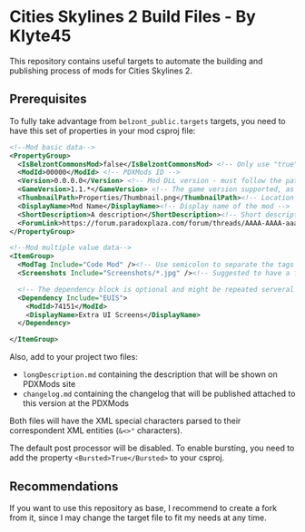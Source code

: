 # Cities Skylines 2 Build Files - By Klyte45

This repository contains useful targets to automate the building and publishing process of mods for Cities Skylines 2.

## Prerequisites

To fully take advantage from `belzont_public.targets` targets, you need to have this set of properties in your mod csproj file:

```xml
<!--Mod basic data-->
<PropertyGroup>
  <IsBelzontCommonsMod>false</IsBelzontCommonsMod> <!-- Only use "true" if using the Belzont Commons library. It's true by default -->
  <ModId>00000</ModId> <!-- PDXMods ID -->
  <Version>0.0.0.0</Version> <!-- Mod DLL version - must follow the pattern A.B.C.D -->
  <GameVersion>1.1.*</GameVersion> <!-- The game version supported, as described on PDXMods development wiki -->
  <ThumbnailPath>Properties/Thumbnail.png</ThumbnailPath><!-- Location of the thumbnail relative to this project -->
  <DisplayName>Mod Name</DisplayName><!-- Display name of the mod -->
  <ShortDescription>A description</ShortDescription><!-- Short description of the mod -->
  <ForumLink>https://forum.paradoxplaza.com/forum/threads/AAAA-AAAA-aaaa/</ForumLink> <!-- Thread of the mod in the PDX Forums, if applicable (leave empty if not) -->
</PropertyGroup>

<!--Mod multíple value data-->
<ItemGroup>
  <ModTag Include="Code Mod" /><!-- Use semicolon to separate the tags -->
  <Screenshots Include="Screenshots/*.jpg" /><!-- Suggested to have a folder where the images are left -->

  <!-- The dependency block is optional and might be repeated serveral times. Example for EUIS dependency: -->
  <Dependency Include="EUIS">
    <ModId>74151</ModId>
    <DisplayName>Extra UI Screens</DisplayName>
  </Dependency>

</ItemGroup>
```

Also, add to your project two files:
- `longDescription.md` containing the description that will be shown on PDXMods site
- `changelog.md` containing the changelog that will be published attached to this version at the PDXMods

Both files will have the XML special characters parsed to their correspondent XML entities (`&<>"` characters).

The default post processor will be disabled. To enable bursting, you need to add the property `<Bursted>True</Bursted>` to your csproj.

## Recommendations

If you want to use this repository as base, I recommend to create a fork from it, since I may change the target file to fit my needs at any time.
